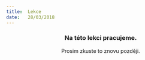 ```yaml
---
title:  Lekce
date:   28/03/2018
---
```


### <center>Na této lekci pracujeme.</center>
<center>Prosim zkuste to znovu později.</center>